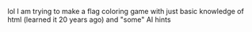 lol I am trying to make a flag coloring game with just basic knowledge of html (learned it 20 years ago) and "some" AI hints
